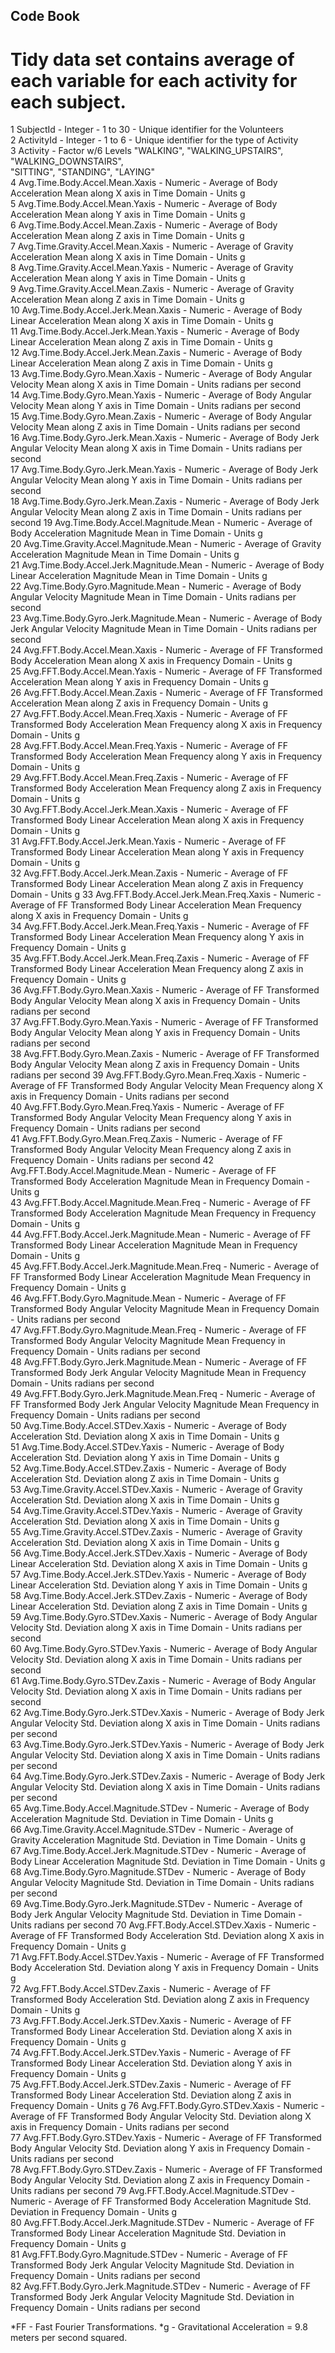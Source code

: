 ## Code Book 

# Tidy data set contains average of each variable for each activity for each subject. 

1 SubjectId  - Integer - 1 to 30 - Unique identifier for the Volunteers                                
2 ActivityId - Integer - 1 to 6 - Unique identifier for the type of Activity                                 
3 Activity - Factor w/6 Levels "WALKING", "WALKING_UPSTAIRS", "WALKING_DOWNSTAIRS",   
            "SITTING", "STANDING", "LAYING"              
4 Avg.Time.Body.Accel.Mean.Xaxis - Numeric - Average of Body Acceleration Mean along X axis in Time Domain - Units g           
5 Avg.Time.Body.Accel.Mean.Yaxis - Numeric - Average of Body Acceleration Mean along Y axis in Time Domain - Units g             
6 Avg.Time.Body.Accel.Mean.Zaxis - Numeric - Average of Body Acceleration Mean along Z axis in Time Domain - Units g           
7 Avg.Time.Gravity.Accel.Mean.Xaxis - Numeric - Average of Gravity Acceleration Mean along X axis in Time Domain - Units g         
8 Avg.Time.Gravity.Accel.Mean.Yaxis - Numeric - Average of Gravity Acceleration Mean along Y axis in Time Domain - Units g         
9 Avg.Time.Gravity.Accel.Mean.Zaxis - Numeric - Average of Gravity Acceleration Mean along Z axis in Time Domain - Units g         
10 Avg.Time.Body.Accel.Jerk.Mean.Xaxis - Numeric - Average of Body Linear Acceleration Mean along X axis in Time Domain - Units g    
11 Avg.Time.Body.Accel.Jerk.Mean.Yaxis - Numeric - Average of Body Linear Acceleration Mean along Z axis in Time Domain - Units g          
12 Avg.Time.Body.Accel.Jerk.Mean.Zaxis - Numeric - Average of Body Linear Acceleration Mean along Z axis in Time Domain - Units g           
13 Avg.Time.Body.Gyro.Mean.Xaxis - Numeric - Average of Body Angular Velocity Mean along X axis in Time Domain - Units radians per second              
14 Avg.Time.Body.Gyro.Mean.Yaxis - Numeric - Average of Body Angular Velocity Mean along Y axis in Time Domain - Units radians per second              
15 Avg.Time.Body.Gyro.Mean.Zaxis - Numeric - Average of Body Angular Velocity Mean along Z axis in Time Domain - Units radians per second                
16 Avg.Time.Body.Gyro.Jerk.Mean.Xaxis - Numeric - Average of Body Jerk Angular Velocity Mean along X axis in Time Domain - Units radians per second      
17 Avg.Time.Body.Gyro.Jerk.Mean.Yaxis - Numeric - Average of Body Jerk Angular Velocity Mean along Y axis in Time Domain - Units radians per second        
18 Avg.Time.Body.Gyro.Jerk.Mean.Zaxis - Numeric - Average of Body Jerk Angular Velocity Mean along Z axis in Time Domain - Units radians per second
19 Avg.Time.Body.Accel.Magnitude.Mean - Numeric - Average of Body Acceleration Magnitude Mean in Time Domain - Units g        
20 Avg.Time.Gravity.Accel.Magnitude.Mean - Numeric - Average of Gravity Acceleration Magnitude Mean in Time Domain - Units g       
21 Avg.Time.Body.Accel.Jerk.Magnitude.Mean - Numeric - Average of Body Linear Acceleration Magnitude Mean in Time Domain - Units g     
22 Avg.Time.Body.Gyro.Magnitude.Mean - Numeric - Average of Body Angular Velocity Magnitude Mean in Time Domain - Units radians per second          
23 Avg.Time.Body.Gyro.Jerk.Magnitude.Mean - Numeric - Average of Body Jerk Angular Velocity Magnitude Mean in Time Domain - Units radians per second  
24 Avg.FFT.Body.Accel.Mean.Xaxis - Numeric - Average of FF Transformed Body Acceleration Mean along X axis in Frequency Domain - Units g                        
25 Avg.FFT.Body.Accel.Mean.Yaxis - Numeric - Average of FF Transformed Acceleration Mean along Y axis in Frequency Domain - Units g                       
26 Avg.FFT.Body.Accel.Mean.Zaxis - Numeric - Average of FF Transformed Acceleration Mean along Z axis in Frequency Domain - Units g                     
27 Avg.FFT.Body.Accel.Mean.Freq.Xaxis - Numeric - Average of FF Transformed Body Acceleration Mean Frequency along X axis in Frequency Domain - Units g       
28 Avg.FFT.Body.Accel.Mean.Freq.Yaxis - Numeric - Average of FF Transformed Body Acceleration Mean Frequency along Y axis in Frequency Domain - Units g        
29 Avg.FFT.Body.Accel.Mean.Freq.Zaxis - Numeric - Average of FF Transformed Body Acceleration Mean Frequency along Z axis in Frequency Domain - Units g        
30 Avg.FFT.Body.Accel.Jerk.Mean.Xaxis - Numeric - Average of FF Transformed Body Linear Acceleration Mean along X axis in Frequency Domain - Units g       
31 Avg.FFT.Body.Accel.Jerk.Mean.Yaxis - Numeric - Average of FF Transformed Body Linear Acceleration Mean along Y axis in Frequency Domain - Units g              
32 Avg.FFT.Body.Accel.Jerk.Mean.Zaxis - Numeric - Average of FF Transformed Body Linear Acceleration Mean along Z axis in Frequency Domain - Units g 
33 Avg.FFT.Body.Accel.Jerk.Mean.Freq.Xaxis - Numeric - Average of FF Transformed Body Linear Acceleration Mean Frequency along X axis in Frequency Domain - Units g   
34 Avg.FFT.Body.Accel.Jerk.Mean.Freq.Yaxis - Numeric - Average of FF Transformed Body Linear Acceleration Mean Frequency along Y axis in Frequency Domain - Units g   
35 Avg.FFT.Body.Accel.Jerk.Mean.Freq.Zaxis - Numeric - Average of FF Transformed Body Linear Acceleration Mean Frequency along Z axis in Frequency Domain - Units g   
36 Avg.FFT.Body.Gyro.Mean.Xaxis - Numeric - Average of FF Transformed Body Angular Velocity Mean along X axis in Frequency Domain - Units radians per second            
37 Avg.FFT.Body.Gyro.Mean.Yaxis - Numeric - Average of FF Transformed Body Angular Velocity Mean along Y axis in Frequency Domain - Units radians per second            
38 Avg.FFT.Body.Gyro.Mean.Zaxis - Numeric - Average of FF Transformed Body Angular Velocity Mean along Z axis in Frequency Domain - Units radians per second
39 Avg.FFT.Body.Gyro.Mean.Freq.Xaxis - Numeric - Average of FF Transformed Body Angular Velocity Mean Frequency along X axis in Frequency Domain - Units radians per second       
40 Avg.FFT.Body.Gyro.Mean.Freq.Yaxis - Numeric - Average of FF Transformed Body Angular Velocity Mean Frequency along Y axis in Frequency Domain - Units radians per second        
41 Avg.FFT.Body.Gyro.Mean.Freq.Zaxis - Numeric - Average of FF Transformed Body Angular Velocity Mean Frequency along Z axis in Frequency Domain - Units radians per second
42 Avg.FFT.Body.Accel.Magnitude.Mean - Numeric - Average of FF Transformed Body Acceleration Magnitude Mean in Frequency Domain - Units g        
43 Avg.FFT.Body.Accel.Magnitude.Mean.Freq - Numeric - Average of FF Transformed Body Acceleration Magnitude Mean Frequency in Frequency Domain - Units g   
44 Avg.FFT.Body.Accel.Jerk.Magnitude.Mean - Numeric - Average of FF Transformed Body Linear Acceleration Magnitude Mean in Frequency Domain - Units g       
45 Avg.FFT.Body.Accel.Jerk.Magnitude.Mean.Freq - Numeric - Average of FF Transformed Body Linear Acceleration Magnitude Mean Frequency in Frequency Domain - Units g     
46 Avg.FFT.Body.Gyro.Magnitude.Mean - Numeric - Average of FF Transformed Body Angular Velocity Magnitude Mean in Frequency Domain - Units radians per second            
47 Avg.FFT.Body.Gyro.Magnitude.Mean.Freq - Numeric - Average of FF Transformed Body Angular Velocity Magnitude Mean Frequency in Frequency Domain - Units radians per second         
48 Avg.FFT.Body.Gyro.Jerk.Magnitude.Mean - Numeric - Average of FF Transformed Body Jerk Angular Velocity Magnitude Mean in Frequency Domain - Units radians per second     
49 Avg.FFT.Body.Gyro.Jerk.Magnitude.Mean.Freq - Numeric - Average of FF Transformed Body Jerk Angular Velocity Magnitude Mean Frequency in Frequency Domain - Units radians per second  
50 Avg.Time.Body.Accel.STDev.Xaxis - Numeric - Average of Body Acceleration Std. Deviation along X axis in Time Domain - Units g         
51 Avg.Time.Body.Accel.STDev.Yaxis - Numeric - Average of Body Acceleration Std. Deviation along Y axis in Time Domain - Units g          
52 Avg.Time.Body.Accel.STDev.Zaxis - Numeric - Average of Body Acceleration Std. Deviation along Z axis in Time Domain - Units g            
53 Avg.Time.Gravity.Accel.STDev.Xaxis - Numeric - Average of Gravity Acceleration Std. Deviation along X axis in Time Domain - Units g             
54 Avg.Time.Gravity.Accel.STDev.Yaxis - Numeric - Average of Gravity Acceleration Std. Deviation along X axis in Time Domain - Units g             
55 Avg.Time.Gravity.Accel.STDev.Zaxis  - Numeric - Average of Gravity Acceleration Std. Deviation along X axis in Time Domain - Units g            
56 Avg.Time.Body.Accel.Jerk.STDev.Xaxis - Numeric - Average of Body Linear Acceleration Std. Deviation along X axis in Time Domain - Units g       
57 Avg.Time.Body.Accel.Jerk.STDev.Yaxis - Numeric - Average of Body Linear Acceleration Std. Deviation along Y axis in Time Domain - Units g     
58 Avg.Time.Body.Accel.Jerk.STDev.Zaxis - Numeric - Average of Body Linear Acceleration Std. Deviation along Z axis in Time Domain - Units g       
59 Avg.Time.Body.Gyro.STDev.Xaxis - Numeric - Average of Body Angular Velocity Std. Deviation along X axis in Time Domain - Units radians per second             
60 Avg.Time.Body.Gyro.STDev.Yaxis - Numeric - Average of Body Angular Velocity Std. Deviation along X axis in Time Domain - Units radians per second            
61 Avg.Time.Body.Gyro.STDev.Zaxis - Numeric - Average of Body Angular Velocity Std. Deviation along X axis in Time Domain - Units radians per second            
62 Avg.Time.Body.Gyro.Jerk.STDev.Xaxis - Numeric - Average of Body Jerk Angular Velocity Std. Deviation along X axis in Time Domain - Units radians per second       
63 Avg.Time.Body.Gyro.Jerk.STDev.Yaxis - Numeric - Average of Body Jerk Angular Velocity Std. Deviation along X axis in Time Domain - Units radians per second       
64 Avg.Time.Body.Gyro.Jerk.STDev.Zaxis - Numeric - Average of Body Jerk Angular Velocity Std. Deviation along X axis in Time Domain - Units radians per second       
65 Avg.Time.Body.Accel.Magnitude.STDev - Numeric - Average of Body Acceleration Magnitude Std. Deviation in Time Domain - Units g               
66 Avg.Time.Gravity.Accel.Magnitude.STDev - Numeric - Average of Gravity Acceleration Magnitude Std. Deviation in Time Domain - Units g    
67 Avg.Time.Body.Accel.Jerk.Magnitude.STDev - Numeric - Average of Body Linear Acceleration Magnitude Std. Deviation in Time Domain - Units g  
68 Avg.Time.Body.Gyro.Magnitude.STDev - Numeric - Average of Body Angular Velocity Magnitude Std. Deviation in Time Domain - Units radians per second        
69 Avg.Time.Body.Gyro.Jerk.Magnitude.STDev - Numeric - Average of Body Jerk Angular Velocity Magnitude Std. Deviation in Time Domain - Units radians per second
70 Avg.FFT.Body.Accel.STDev.Xaxis - Numeric - Average of FF Transformed Body Acceleration Std. Deviation along X axis in Frequency Domain - Units g             
71 Avg.FFT.Body.Accel.STDev.Yaxis - Numeric - Average of FF Transformed Body Acceleration Std. Deviation along Y axis in Frequency Domain - Units g             
72 Avg.FFT.Body.Accel.STDev.Zaxis - Numeric - Average of FF Transformed Body Acceleration Std. Deviation along Z axis in Frequency Domain - Units g  
73 Avg.FFT.Body.Accel.Jerk.STDev.Xaxis - Numeric - Average of FF Transformed Body Linear Acceleration Std. Deviation along X axis in Frequency Domain - Units g       
74 Avg.FFT.Body.Accel.Jerk.STDev.Yaxis - Numeric - Average of FF Transformed Body Linear Acceleration Std. Deviation along Y axis in Frequency Domain - Units g       
75 Avg.FFT.Body.Accel.Jerk.STDev.Zaxis - Numeric - Average of FF Transformed Body Linear Acceleration Std. Deviation along Z axis in Frequency Domain - Units g 
76 Avg.FFT.Body.Gyro.STDev.Xaxis - Numeric - Average of FF Transformed Body Angular Velocity Std. Deviation along X axis in Frequency Domain - Units radians per second             
77 Avg.FFT.Body.Gyro.STDev.Yaxis - Numeric - Average of FF Transformed Body Angular Velocity Std. Deviation along Y axis in Frequency Domain - Units radians per second              
78 Avg.FFT.Body.Gyro.STDev.Zaxis - Numeric - Average of FF Transformed Body Angular Velocity Std. Deviation along Z axis in Frequency Domain - Units radians per second 
79 Avg.FFT.Body.Accel.Magnitude.STDev - Numeric - Average of FF Transformed Body Acceleration Magnitude Std. Deviation in Frequency Domain - Units g        
80 Avg.FFT.Body.Accel.Jerk.Magnitude.STDev - Numeric - Average of FF Transformed Body Linear Acceleration Magnitude Std. Deviation in Frequency Domain - Units g   
81 Avg.FFT.Body.Gyro.Magnitude.STDev - Numeric - Average of FF Transformed Body Jerk Angular Velocity Magnitude Std. Deviation in Frequency Domain - Units radians per second        
82 Avg.FFT.Body.Gyro.Jerk.Magnitude.STDev - Numeric - Average of FF Transformed Body Jerk Angular Velocity Magnitude Std. Deviation in Frequency Domain - Units radians per second  

*FF - Fast Fourier Transformations.
*g - Gravitational Acceleration = 9.8 meters per second squared.